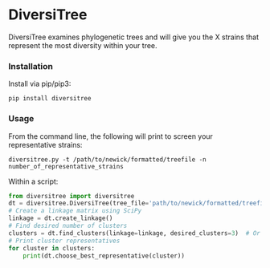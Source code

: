 # DiversiTree

DiversiTree examines phylogenetic trees and will give you the X strains that represent the most diversity
within your tree.

### Installation

Install via pip/pip3:

`pip install diversitree`

### Usage

From the command line, the following will print to screen your representative strains:

`diversitree.py -t /path/to/newick/formatted/treefile -n number_of_representative_strains`

Within a script:

```python
from diversitree import diversitree
dt = diversitree.DiversiTree(tree_file='path/to/newick/formatted/treefile')
# Create a linkage matrix using SciPy
linkage = dt.create_linkage()
# Find desired number of clusters
clusters = dt.find_clusters(linkage=linkage, desired_clusters=3)  # Or whatever other number you want
# Print cluster representatives
for cluster in clusters:
    print(dt.choose_best_representative(cluster))
```
